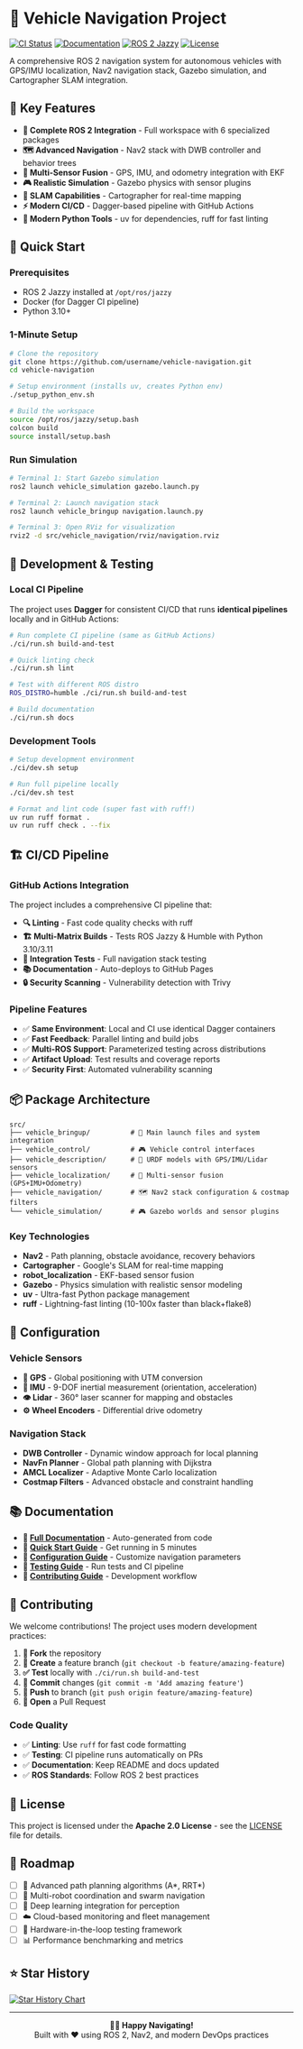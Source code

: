 # 🚗 Vehicle Navigation Project

[![CI Status](https://github.com/username/vehicle-navigation/workflows/ROS%202%20Vehicle%20Navigation%20CI/badge.svg)](https://github.com/username/vehicle-navigation/actions)
[![Documentation](https://img.shields.io/badge/docs-GitHub%20Pages-blue)](https://username.github.io/vehicle-navigation)
[![ROS 2 Jazzy](https://img.shields.io/badge/ROS%202-Jazzy-blue)](https://docs.ros.org/en/jazzy/)
[![License](https://img.shields.io/badge/License-Apache%202.0-blue.svg)](LICENSE)

A comprehensive ROS 2 navigation system for autonomous vehicles with GPS/IMU localization, Nav2 navigation stack, Gazebo simulation, and Cartographer SLAM integration.

## 🚀 Key Features

- **🤖 Complete ROS 2 Integration** - Full workspace with 6 specialized packages
- **🗺️ Advanced Navigation** - Nav2 stack with DWB controller and behavior trees
- **📍 Multi-Sensor Fusion** - GPS, IMU, and odometry integration with EKF
- **🎮 Realistic Simulation** - Gazebo physics with sensor plugins
- **🎯 SLAM Capabilities** - Cartographer for real-time mapping
- **⚡ Modern CI/CD** - Dagger-based pipeline with GitHub Actions
- **🐍 Modern Python Tools** - uv for dependencies, ruff for fast linting

## 🚀 Quick Start

### Prerequisites
- ROS 2 Jazzy installed at `/opt/ros/jazzy`
- Docker (for Dagger CI pipeline)
- Python 3.10+

### 1-Minute Setup
```bash
# Clone the repository
git clone https://github.com/username/vehicle-navigation.git
cd vehicle-navigation

# Setup environment (installs uv, creates Python env)
./setup_python_env.sh

# Build the workspace
source /opt/ros/jazzy/setup.bash
colcon build
source install/setup.bash
```

### Run Simulation
```bash
# Terminal 1: Start Gazebo simulation
ros2 launch vehicle_simulation gazebo.launch.py

# Terminal 2: Launch navigation stack  
ros2 launch vehicle_bringup navigation.launch.py

# Terminal 3: Open RViz for visualization
rviz2 -d src/vehicle_navigation/rviz/navigation.rviz
```

## 🧪 Development & Testing

### Local CI Pipeline
The project uses **Dagger** for consistent CI/CD that runs **identical pipelines** locally and in GitHub Actions:

```bash
# Run complete CI pipeline (same as GitHub Actions)
./ci/run.sh build-and-test

# Quick linting check
./ci/run.sh lint

# Test with different ROS distro
ROS_DISTRO=humble ./ci/run.sh build-and-test

# Build documentation
./ci/run.sh docs
```

### Development Tools
```bash
# Setup development environment
./ci/dev.sh setup

# Run full pipeline locally
./ci/dev.sh test

# Format and lint code (super fast with ruff!)
uv run ruff format .
uv run ruff check . --fix
```

## 🏗️ CI/CD Pipeline

### GitHub Actions Integration
The project includes a comprehensive CI pipeline that:

- **🔍 Linting** - Fast code quality checks with ruff
- **🏗️ Multi-Matrix Builds** - Tests ROS Jazzy & Humble with Python 3.10/3.11
- **🧪 Integration Tests** - Full navigation stack testing
- **📚 Documentation** - Auto-deploys to GitHub Pages
- **🔒 Security Scanning** - Vulnerability detection with Trivy

### Pipeline Features
- ✅ **Same Environment**: Local and CI use identical Dagger containers
- ✅ **Fast Feedback**: Parallel linting and build jobs
- ✅ **Multi-ROS Support**: Parameterized testing across distributions
- ✅ **Artifact Upload**: Test results and coverage reports
- ✅ **Security First**: Automated vulnerability scanning

## 📦 Package Architecture

```
src/
├── vehicle_bringup/          # 🚀 Main launch files and system integration
├── vehicle_control/          # 🎮 Vehicle control interfaces
├── vehicle_description/      # 🤖 URDF models with GPS/IMU/Lidar sensors
├── vehicle_localization/     # 📍 Multi-sensor fusion (GPS+IMU+Odometry)
├── vehicle_navigation/       # 🗺️ Nav2 stack configuration & costmap filters
└── vehicle_simulation/       # 🎮 Gazebo worlds and sensor plugins
```

### Key Technologies
- **Nav2** - Path planning, obstacle avoidance, recovery behaviors
- **Cartographer** - Google's SLAM for real-time mapping
- **robot_localization** - EKF-based sensor fusion
- **Gazebo** - Physics simulation with realistic sensor modeling
- **uv** - Ultra-fast Python package management
- **ruff** - Lightning-fast linting (10-100x faster than black+flake8)

## 🔧 Configuration

### Vehicle Sensors
- **📡 GPS** - Global positioning with UTM conversion
- **🧭 IMU** - 9-DOF inertial measurement (orientation, acceleration)
- **👁️ Lidar** - 360° laser scanner for mapping and obstacles
- **⚙️ Wheel Encoders** - Differential drive odometry

### Navigation Stack
- **DWB Controller** - Dynamic window approach for local planning
- **NavFn Planner** - Global path planning with Dijkstra
- **AMCL Localizer** - Adaptive Monte Carlo localization
- **Costmap Filters** - Advanced obstacle and constraint handling

## 📚 Documentation

- **📖 [Full Documentation](https://username.github.io/vehicle-navigation)** - Auto-generated from code
- **🚀 [Quick Start Guide](docs/quick-start.md)** - Get running in 5 minutes
- **🔧 [Configuration Guide](docs/configuration.md)** - Customize navigation parameters
- **🧪 [Testing Guide](docs/testing.md)** - Run tests and CI pipeline
- **🤝 [Contributing Guide](CONTRIBUTING.md)** - Development workflow

## 🤝 Contributing

We welcome contributions! The project uses modern development practices:

1. **🍴 Fork** the repository
2. **🌿 Create** a feature branch (`git checkout -b feature/amazing-feature`)
3. **✅ Test** locally with `./ci/run.sh build-and-test`
4. **📝 Commit** changes (`git commit -m 'Add amazing feature'`)
5. **🚀 Push** to branch (`git push origin feature/amazing-feature`)
6. **🔄 Open** a Pull Request

### Code Quality
- ✅ **Linting**: Use `ruff` for fast code formatting
- ✅ **Testing**: CI pipeline runs automatically on PRs
- ✅ **Documentation**: Keep README and docs updated
- ✅ **ROS Standards**: Follow ROS 2 best practices

## 📄 License

This project is licensed under the **Apache 2.0 License** - see the [LICENSE](LICENSE) file for details.

## 🎯 Roadmap

- [ ] 🧠 Advanced path planning algorithms (A*, RRT*)
- [ ] 🤖 Multi-robot coordination and swarm navigation
- [ ] 🔮 Deep learning integration for perception
- [ ] ☁️ Cloud-based monitoring and fleet management
- [ ] 🔬 Hardware-in-the-loop testing framework
- [ ] 📊 Performance benchmarking and metrics

## ⭐ Star History

[![Star History Chart](https://api.star-history.com/svg?repos=username/vehicle-navigation&type=Date)](https://star-history.com/#username/vehicle-navigation&Date)

---

<p align="center">
  <strong>🚗💨 Happy Navigating!</strong><br>
  Built with ❤️ using ROS 2, Nav2, and modern DevOps practices
</p>
